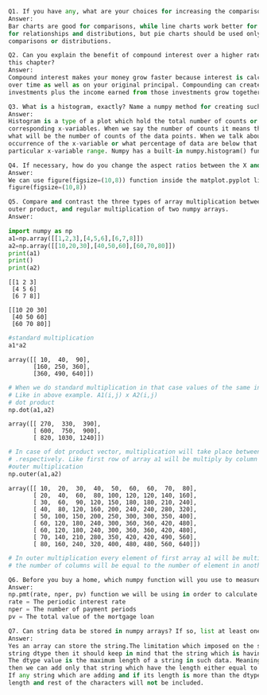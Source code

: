 

```python
Q1. If you have any, what are your choices for increasing the comparison between different figures on the same graph?
Answer:
Bar charts are good for comparisons, while line charts work better for trends. Scatter plot charts are good
for relationships and distributions, but pie charts should be used only for simple compositions — never for 
comparisons or distributions.
```


```python
Q2. Can you explain the benefit of compound interest over a higher rate of interest that does not compound after reading
this chapter?
Answer:
Compound interest makes your money grow faster because interest is calculated on the accumulated interest 
over time as well as on your original principal. Compounding can create a snowball effect, as the original
investments plus the income earned from those investments grow together.
```


```python
Q3. What is a histogram, exactly? Name a numpy method for creating such a graph.
Answer:
Histogram is a type of a plot which hold the total number of counts or the percentile value in y-axis w.r.t.
corresponding x-variables. When we say the number of counts it means that for a particular range in x-axis
what will be the number of counts of the data points. When we talk about percentile it shows the probability
occurrence of the x-variable or what percentage of data are below that particular percentile value w.r.t.
particular x-variable range. Numpy has a built-in numpy.histogram() function.
```


```python
Q4. If necessary, how do you change the aspect ratios between the X and Y axes?
Answer:
We can use figure(figsize=(10,8)) function inside the matplot.pyplot library which we scale down or up the graph.
figure(figsize=(10,8))
```


```python
Q5. Compare and contrast the three types of array multiplication between two numpy arrays: dot product, 
outer product, and regular multiplication of two numpy arrays.
Answer:

```


```python
import numpy as np
a1=np.array([[1,2,3],[4,5,6],[6,7,8]])
a2=np.array([[10,20,30],[40,50,60],[60,70,80]])
print(a1)
print()
print(a2)
```

    [[1 2 3]
     [4 5 6]
     [6 7 8]]
    
    [[10 20 30]
     [40 50 60]
     [60 70 80]]
    


```python
#standard multiplication
a1*a2
```




    array([[ 10,  40,  90],
           [160, 250, 360],
           [360, 490, 640]])




```python
# When we do standard multiplication in that case values of the same indexes in the array will get multiply. 
# Like in above example. A1(i,j) x A2(i,j)
# dot product
np.dot(a1,a2)
```




    array([[ 270,  330,  390],
           [ 600,  750,  900],
           [ 820, 1030, 1240]])




```python
# In case of dot product vector, multiplication will take place between row of first array and column of second array 
# .respectively. Like first row of array a1 will be multiply by column value of array a2 one by one and then added.
#outer multiplication
np.outer(a1,a2)

```




    array([[ 10,  20,  30,  40,  50,  60,  60,  70,  80],
           [ 20,  40,  60,  80, 100, 120, 120, 140, 160],
           [ 30,  60,  90, 120, 150, 180, 180, 210, 240],
           [ 40,  80, 120, 160, 200, 240, 240, 280, 320],
           [ 50, 100, 150, 200, 250, 300, 300, 350, 400],
           [ 60, 120, 180, 240, 300, 360, 360, 420, 480],
           [ 60, 120, 180, 240, 300, 360, 360, 420, 480],
           [ 70, 140, 210, 280, 350, 420, 420, 490, 560],
           [ 80, 160, 240, 320, 400, 480, 480, 560, 640]])




```python
# In outer multiplication every element of first array a1 will be multiply by every element of other array a2 such 
# the number of columns will be equal to the number of element in another array a2.
```


```python
Q6. Before you buy a home, which numpy function will you use to measure your monthly mortgage payment?
Answer:
np.pmt(rate, nper, pv) function we will be using in order to calculate monthly mortgage payment before you purchase a house
rate = The periodic interest rate
nper = The number of payment periods
pv = The total value of the mortgage loan
```


```python
Q7. Can string data be stored in numpy arrays? If so, list at least one restriction that applies to this data.
Answer:
Yes an array can store the string.The limitation which imposed on the string data is, whenever we store the data of 
string dtype then it should keep in mind that the string which is having the maximum length is the limit.
The dtype value is the maximum length of a string in such data. Meaning suppose if any new string we wanted to add, 
then we can add only that string which have the length either equal to that dtype value or less than that. 
If any string which are adding and if its length is more than the dtype value then it will only accept to maximum 
length and rest of the characters will not be included.
```

